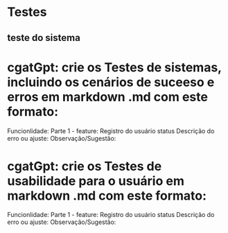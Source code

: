 # Testes

## teste do sistema

# cgatGpt: crie os Testes de sistemas, incluindo os cenários de suceeso e erros em markdown .md com este formato:

Funcionlidade: Parte 1 - feature: Registro do usuário
status
Descrição do erro ou ajuste:
Observação/Sugestão:

# cgatGpt: crie os Testes de usabilidade para o usuário em markdown .md com este formato:

Funcionlidade: Parte 1 - feature: Registro do usuário
status
Descrição do erro ou ajuste:
Observação/Sugestão:
